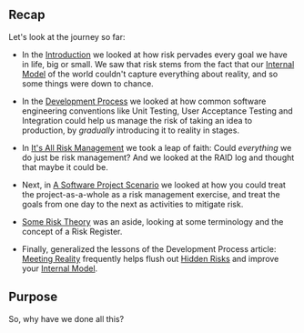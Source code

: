 ## Recap

Let's look at the journey so far:

 - In the [Introduction](Introduction) we looked at how risk pervades every goal we have in life, big or small.  We saw that risk stems from the fact that our [Internal Model](Internal-Model) of the world couldn't capture everything about reality, and so some things were down to chance.  
 
 - In the [Development Process](Development-Process) we looked at how common software engineering conventions like Unit Testing, User Acceptance Testing and Integration could help us manage the risk of taking an idea to production, by _gradually_ introducing it to reality in stages.
 
 - In [It's All Risk Management](All-Risk-Management) we took a leap of faith:  Could _everything_ we do just be risk management?  And we looked at the RAID log and thought that maybe it could be.   
 
 - Next, in [A Software Project Scenario](Software-Project-Scenario) we looked at how you could treat the project-as-a-whole as a risk management exercise, and treat the goals from one day to the next as activities to mitigate risk.
 
 - [Some Risk Theory](Risk-Theory) was an aside, looking at some terminology and the concept of a Risk Register.
 
 - Finally, generalized the lessons of the Development Process article:  [Meeting Reality](Meeting-Reality) frequently helps flush out [Hidden Risks](Attendant-Risk) and improve your [Internal Model](Internal-Model).
 
## Purpose

So, why have we done all this? 

 